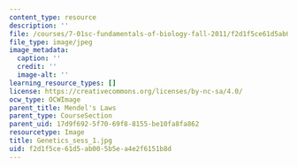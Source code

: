 ```yaml
---
content_type: resource
description: ''
file: /courses/7-01sc-fundamentals-of-biology-fall-2011/f2d1f5ce61d5ab005b5ea4e2f6151b8d_Genetics_sess_1.jpg
file_type: image/jpeg
image_metadata:
  caption: ''
  credit: ''
  image-alt: ''
learning_resource_types: []
license: https://creativecommons.org/licenses/by-nc-sa/4.0/
ocw_type: OCWImage
parent_title: Mendel's Laws
parent_type: CourseSection
parent_uid: 17d9f692-5f70-69f8-8155-be10fa8fa862
resourcetype: Image
title: Genetics_sess_1.jpg
uid: f2d1f5ce-61d5-ab00-5b5e-a4e2f6151b8d
---
```

